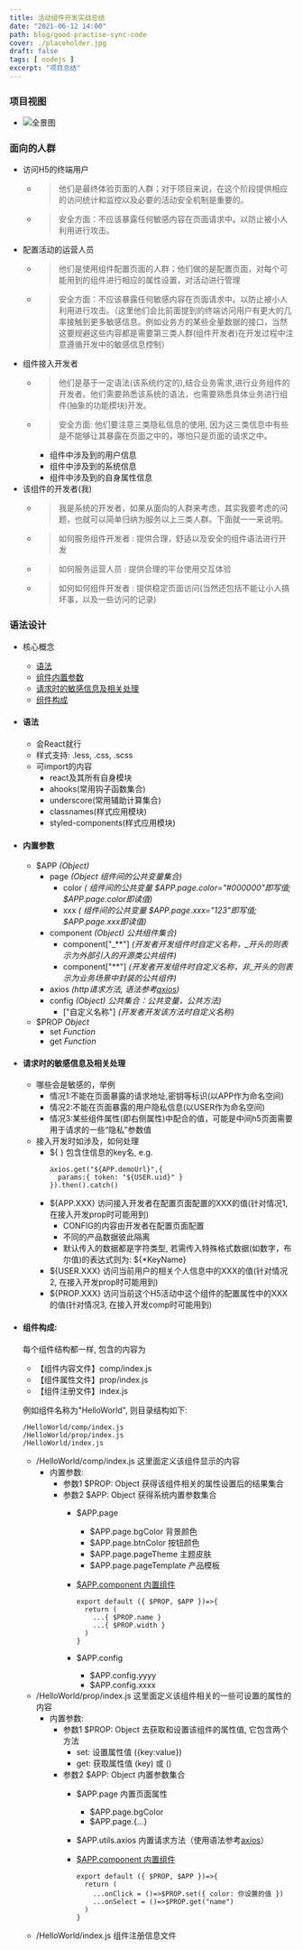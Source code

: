 ```yaml
---
title: 活动组件开发实战总结
date: "2021-06-12 14:00"
path: blog/good-practise-sync-code
cover: ./placeholder.jpg
draft: false
tags: [ nodejs ]
excerpt: "项目总结"
---
```


### 项目视图
  - ![全景图](./overall.png)

### 面向的人群
- 访问H5的终端用户
  - > 他们是最终体验页面的人群；对于项目来说，在这个阶段提供相应的访问统计和监控以及必要的活动安全机制是重要的。
  - > 安全方面：不应该暴露任何敏感内容在页面请求中。以防止被小人利用进行攻击。
- 配置活动的运营人员
  - > 他们是使用组件配置页面的人群；他们做的是配置页面，对每个可能用到的组件进行相应的属性设置，对活动进行管理
  - > 安全方面：不应该暴露任何敏感内容在页面请求中。以防止被小人利用进行攻击。（这里他们会比前面提到的终端访问用户有更大的几率接触到更多敏感信息。例如业务方的某些全量数据的接口，当然这要规避这些内容都是需要第三类人群(组件开发者)在开发过程中注意遵循开发中的敏感信息控制）
- 组件接入开发者
  - > 他们是基于一定语法(该系统约定的),结合业务需求,进行业务组件的开发者。他们需要熟悉该系统的语法，也需要熟悉具体业务进行组件(抽象的功能模块)开发。
  - > 安全方面: 他们要注意三类隐私信息的使用, 因为这三类信息中有些是不能够让其暴露在页面之中的，哪怕只是页面的请求之中。
    - 组件中涉及到的用户信息
    - 组件中涉及到的系统信息
    - 组件中涉及到的自身属性信息
- 该组件的开发者(我)
  - > 我是系统的开发者，如果从面向的人群来考虑，其实我要考虑的问题，也就可以简单归纳为服务以上三类人群。下面就一一来说明。
  - > 如何服务组件开发者 : 提供合理，舒适以及安全的组件语法进行开发
  - > 如何服务运营人员 : 提供合理的平台使用交互体验
  - > 如何如何组件开发者 : 提供稳定页面访问(当然还包括不能让小人搞坏事，以及一些访问的记录)

### 语法设计
- 核心概念
  - [语法](#语法)
  - [组件内置参数](#内置参数)
  - [请求时的敏感信息及相关处理](#请求时的敏感信息及相关处理)
  - [组件构成](#组件构成)
  
- #### 语法
  - 会React就行
  - 样式支持: .less, .css, .scss
  - 可import的内容
    - react及其所有自身模块
    - ahooks(常用钩子函数集合) 
    - underscore(常用辅助计算集合)
    - classnames(样式应用模块)
    - styled-components(样式应用模块)

- #### 内置参数
  
  - $APP *(Object)*
    - page *(Object 组件间的公共变量集合)*
      - color *( 组件间的公共变量 $APP.page.color="#000000"即写值; $APP.page.color即读值)*
      - xxx *( 组件间的公共变量 $APP.page.xxx="123"即写值; $APP.page.xxx即读值)*
    - component *(Object) 公共组件集合)*
      - component["_**"] *(开发者开发组件时自定义名称，_开头的则表示为外部引入的开源类公共组件)*
      - component["**"] *(开发者开发组件时自定义名称，非_开头的则表示为业务场景中封装的公共组件)*
    - axios *(http请求方法, 语法参考[axios](https://github.com/axios/axios))*
    - config *(Object) 公共集合：公共变量，公共方法)*
      - ["自定义名称"] *(开发者开发该方法时自定义名称)*
  - $PROP *Object*
    - set *Function*
    - get *Function*
  
- #### 请求时的敏感信息及相关处理
  - 哪些会是敏感的，举例
    - 情况1:不能在页面暴露的请求地址,密钥等标识(以APP作为命名空间)
    - 情况2:不能在页面暴露的用户隐私信息(以USER作为命名空间)
    - 情况3:某些组件属性(即右侧属性)中配合的值，可能是中间h5页面需要用于请求的一些“隐私”参数值
  - 接入开发时如涉及，如何处理
    - ${  } 包含住信息的key名, 
      e.g. 
      ```
      axios.get("${APP.demoUrl}",{
        params:{ token: "${USER.uid}" }
      }).then().catch()
      ```
    - ${APP.XXX} 访问接入开发者在配置页面配置的XXX的值(针对情况1, 在接入开发prop时可能用到)
      - CONFIG的内容由开发者在配置页面配置
      - 不同的产品数据彼此隔离
      - 默认传入的数据都是字符类型, 若需传入特殊格式数据(如数字，布尔值)的表达式则为: ${*KeyName}
    - ${USER.XXX} 访问当前用户的相关个人信息中的XXX的值(针对情况2, 在接入开发prop时可能用到)
    - ${PROP.XXX} 访问当前这个H5活动中这个组件的配置属性中的XXX的值(针对情况3, 在接入开发comp时可能用到)
        

- #### 组件构成: 

  每个组件结构都一样, 包含的内容为
    - 【组件内容文件】comp/index.js 
    - 【组件属性文件】prop/index.js
    - 【组件注册文件】index.js
  
  例如组件名称为"HelloWorld", 则目录结构如下:
    ```
    /HelloWorld/comp/index.js
    /HelloWorld/prop/index.js
    /HelloWorld/index.js
    ```

    - /HelloWorld/comp/index.js 这里面定义该组件显示的内容
      - 内置参数: 
        - 参数1 $PROP: Object 获得该组件相关的属性设置后的结果集合
        - 参数2 $APP: Object 获得系统内置参数集合
          -  $APP.page
              -  $APP.page.bgColor 背景颜色
              -  $APP.page.btnColor 按钮颜色
              -  $APP.page.pageTheme 主题皮肤
              -  $APP.page.pageTemplate 产品模板
          
          -  [$APP.component 内置组件](./src/builtInComponents/README.md)
              ```
              export default ({ $PROP, $APP })=>{
                return (
                  ...{ $PROP.name }
                  ...{ $PROP.width }
                )
              }
              ```
          - $APP.config
            - $APP.config.yyyy
            - $APP.config.xxxx
    - /HelloWorld/prop/index.js 这里面定义该组件相关的一些可设置的属性的内容
      - 内置参数: 
        - 参数1 $PROP: Object 去获取和设置该组件的属性值, 它包含两个方法
          - set: 设置属性值 ({key:value})
          - get: 获取属性值 (key) 或 ()
        - 参数2 $APP: Object 内置参数集合
          -  $APP.page 内置页面属性
              -  $APP.page.bgColor
              -  $APP.page.{...}
          -  $APP.utils.axios 内置请求方法（使用语法参考[axios](https://github.com/axios/axios)）
          -  [$APP.component 内置组件](./src/builtInComponents/README.md)

              ```
              export default ({ $PROP, $APP })=>{
                return (
                  ...onClick = ()=>$PROP.set({ color: 你设置的值 })
                  ...onSelect = ()=>$PROP.get("name")
                )
              }
              ```
    - /HelloWorld/index.js 组件注册信息文件
